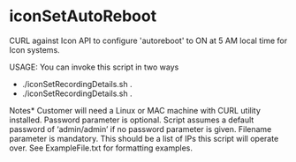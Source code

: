 # iconSetAutoReboot
CURL against Icon API to configure 'autoreboot' to ON at 5 AM local time for Icon systems.

USAGE: You can invoke this script in two ways

- ./iconSetRecordingDetails.sh <Password> <Filename> . 
- ./iconSetRecordingDetails.sh <Filename> . 

Notes* 
Customer will need a Linux or MAC machine with CURL utility installed. 
Password parameter is optional. 
Script assumes a default password of ‘admin/admin’ if no password parameter is given. 
Filename parameter is mandatory. This should be a list of IPs this script will operate over. See ExampleFile.txt for formatting examples.

